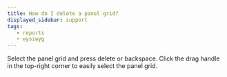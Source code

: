 ```yaml
---
title: How do I delete a panel grid?
displayed_sidebar: support
tags:
   - reports
   - wysiwyg
---
```


Select the panel grid and press delete or backspace. Click the drag handle in the top-right corner to easily select the panel grid.
